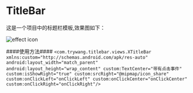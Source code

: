 # TitleBar
这是一个项目中的标题栏模板,效果图如下：

![effect icon](https://github.com/wangjinggithub/TitleBar/blob/master/effect/device-2016-09-08-150529.png)

####使用方法####
`<com.trywang.titlebar.views.XTitleBar
        xmlns:custom="http://schemas.android.com/apk/res-auto"
        android:layout_width="match_parent"
        android:layout_height="wrap_content"
        custom:TextCenter="带有点击事件"
        custom:isShowRight="true"
        custom:srcRight="@mipmap/icon_share"
        custom:onClickLeft="onClickLeft"
        custom:onClickCenter="onClickCenter"
        custom:onClickRight="onClickRight"/>`
